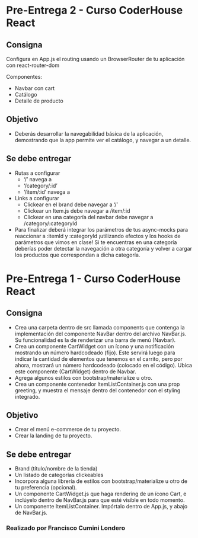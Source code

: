 # Pre-Entrega 2 - Curso CoderHouse React

## Consigna
Configura en App.js el routing usando un BrowserRouter de tu aplicación con react-router-dom

Componentes:
- Navbar con cart
- Catálogo
- Detalle de producto



## Objetivo
- Deberás desarrollar la navegabilidad básica de la aplicación, demostrando que la app permite ver el catálogo, y navegar a un detalle.

## Se debe entregar
- Rutas a configurar
    - ‘/’ navega a <ItemListContainer />
    - ‘/category/:id’  <ItemListContainer />
    - ‘/item/:id’ navega a <ItemDetailContainer />
- Links a configurar
    - Clickear en el brand debe navegar a ‘/’
    - Clickear un Item.js debe navegar a /item/:id
    - Clickear en una categoría del navbar debe navegar a /category/:categoryId 
- Para finalizar deberá integrar los parámetros de tus async-mocks para reaccionar a :itemId y :categoryId ¡utilizando efectos y los hooks de parámetros que vimos en clase! Si te encuentras en una categoría deberías poder detectar la navegación a otra categoría y volver a cargar los productos que correspondan a dicha categoría.



# Pre-Entrega 1 - Curso CoderHouse React

## Consigna
- Crea una carpeta dentro de src llamada components que contenga la implementación del componente NavBar dentro del archivo NavBar.js. Su funcionalidad es la de renderizar una barra de menú (Navbar).
- Crea un componente CartWidget con un ícono y una notificación mostrando un número hardcodeado (fijo). Este servirá luego para indicar la cantidad de elementos que tenemos en el carrito, pero por ahora, mostrará un número hardcodeado (colocado en el código). Ubica este componente (CartWidget) dentro de Navbar. 
- Agrega algunos estilos con bootstrap/materialize u otro.
- Crea un componente contenedor ItemListContainer.js con una prop greeting, y muestra el mensaje dentro del contenedor con el styling integrado.


## Objetivo
- Crear el menú e-commerce de tu proyecto.
- Crear la landing de tu proyecto.

## Se debe entregar
- Brand (título/nombre de la tienda)
- Un listado de categorías clickeables
- Incorpora alguna librería de estilos con bootstrap/materialize u otro de tu preferencia (opcional).
- Un componente CartWidget.js que haga rendering de un ícono Cart, e inclúyelo dentro de NavBar.js para que esté visible en todo momento.
- Un componente ItemListContainer. Impórtalo dentro de App.js, y abajo de NavBar.js. 


### Realizado por Francisco Cumini Londero

